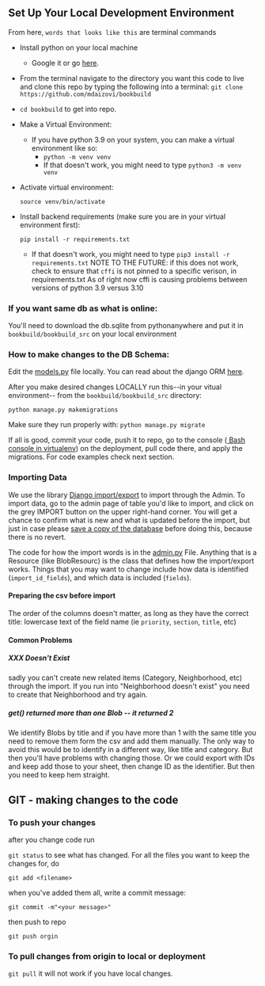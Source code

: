 ## Set Up Your Local Development Environment

From here, `words that looks like this` are terminal commands

- Install python on your local machine
  - Google it or go [here](https://www.python.org/psf/).
- From the terminal navigate to the directory you want this code to live and clone this repo by typing the following into a terminal:
  `git clone https://github.com/mdaizovi/bookbuild`
- `cd bookbuild` to get into repo.

- Make a Virtual Environment:

  - If you have python 3.9 on your system, you can make a virtual environment like so:
    - `python -m venv venv`
    - If that doesn't work, you might need to type `python3 -m venv venv`

- Activate virtual environment:

  `source venv/bin/activate`

- Install backend requirements (make sure you are in your virtual environment first):

  `pip install -r requirements.txt`

  - If that doesn't work, you might need to type `pip3 install -r requirements.txt`
    NOTE TO THE FUTURE: if this does not work, check to ensure that `cffi` is not pinned to a specific verison, in requirements.txt
    As of right now cffi is causing problems between versions of python 3.9 versus 3.10

### If you want same db as what is online:

You'll need to download the db.sqlite from pythonanywhere and put it in
`bookbuild/bookbuild_src` on your local environment

### How to make changes to the DB Schema:

Edit the [models.py](https://github.com/mdaizovi/bookbuild/blob/main/bookbuild_src/importer/models.py) file locally. You can read about the django ORM [here](https://docs.djangoproject.com/en/4.1/topics/db/models/).

After you make desired changes LOCALLY run this--in your vitual environment-- from the `bookbuild/bookbuild_src` directory:

`python manage.py makemigrations`

Make sure they run properly with:
`python manage.py migrate`

If all is good, commit your code, push it to repo, go to the console ([ Bash console in virtualenv](https://www.pythonanywhere.com/user/Flocblog/)) on the deployment, pull code there, and apply the migrations. For code examples check next section.

### Importing Data

We use the library [Django import/export](https://django-import-export.readthedocs.io/en/latest/) to import through the Admin. To import data, go to the admin page of table you'd like to import, and click on the grey IMPORT button on the upper right-hand corner. You will get a chance to confirm what is new and what is updated before the import, but just in case please [save a copy of the database](https://www.pythonanywhere.com/user/Flocblog/files/home/Flocblog/bookbuild/bookbuild_src/db.sqlite3) before doing this, because there is no revert.

The code for how the import words is in the [admin.py](https://github.com/mdaizovi/bookbuild/blob/main/bookbuild_src/importer/admin.py) File. Anything that is a Resource (like BlobResourc) is the class that defines how the import/export works. Things that you may want to change include how data is identified (`import_id_fields`), and which data is included (`fields`).

#### Preparing the csv before import

The order of the columns doesn't matter, as long as they have the correct title: lowercase text of the field name (ie `priority`, `section`, `title`, etc)

#### Common Problems

##### XXX Doesn't Exist

sadly you can't create new related items (Category, Neighborhood, etc) through the import. If you run into "Neighborhood doesn't exist" you need to create that Neighborhood and try again.

##### get() returned more than one Blob -- it returned 2

We identify Blobs by title and if you have more than 1 with the same title you need to remove them form the csv and add them manually. The only way to avoid this would be to identify in a different way, like title and category. But then you'll have problems with changing those. Or we could export with IDs and keep add those to your sheet, then change ID as the identifier. But then you need to keep hem straight.

## GIT - making changes to the code

### To push your changes

after you change code run

`git status` to see what has changed. For all the files you want to keep the changes for, do

`git add <filename>`

when you've added them all, write a commit message:

`git commit -m"<your message>"`

then push to repo

`git push orgin`

### To pull changes from origin to local or deployment

`git pull`
it will not work if you have local changes.
